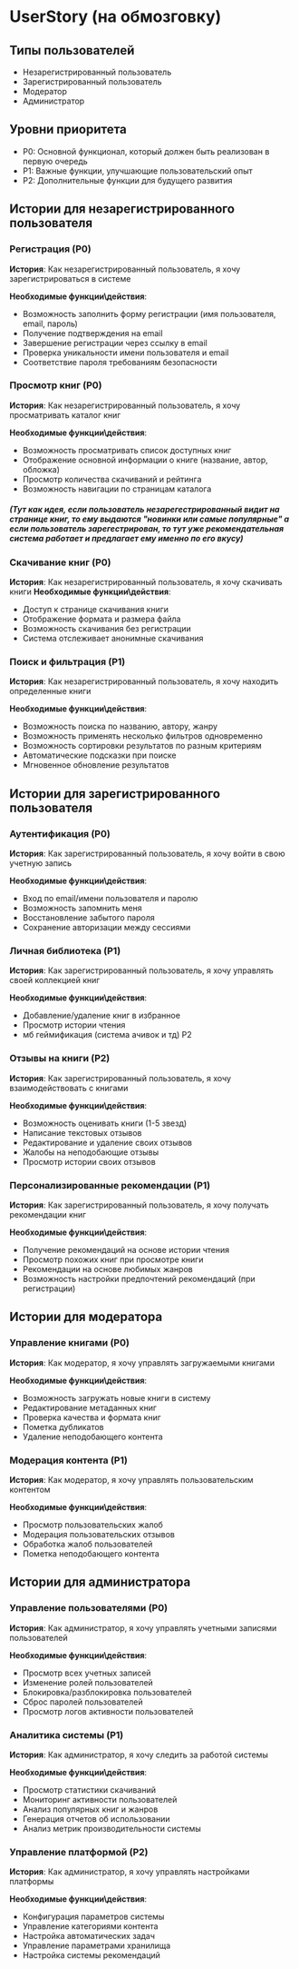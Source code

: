 # UserStory (на обмозговку)

## Типы пользователей
- Незарегистрированный пользователь
- Зарегистрированный пользователь
- Модератор
- Администратор

## Уровни приоритета
- P0: Основной функционал, который должен быть реализован в первую очередь
- P1: Важные функции, улучшающие пользовательский опыт
- P2: Дополнительные функции для будущего развития

## Истории для незарегистрированного пользователя

### Регистрация (P0)
**История**: Как незарегистрированный пользователь, я хочу зарегистрироваться в системе

**Необходимые функции\действия**:

- Возможность заполнить форму регистрации (имя пользователя, email, пароль)
- Получение подтверждения на email
- Завершение регистрации через ссылку в email
- Проверка уникальности имени пользователя и email
- Соответствие пароля требованиям безопасности

### Просмотр книг (P0)
**История**: Как незарегистрированный пользователь, я хочу просматривать каталог книг

**Необходимые функции\действия**:

- Возможность просматривать список доступных книг
- Отображение основной информации о книге (название, автор, обложка)
- Просмотр количества скачиваний и рейтинга
- Возможность навигации по страницам каталога

##### (Тут как идея, если пользователь незарегестрированный видит на странице книг, то ему выдаются "новинки или самые популярные" а если пользователь зарегестрирован, то тут уже рекомендательная система работает и предлагает ему именно по его вкусу)

### Скачивание книг (P0)
**История**: Как незарегистрированный пользователь, я хочу скачивать книги
**Необходимые функции\действия**:
- Доступ к странице скачивания книги
- Отображение формата и размера файла
- Возможность скачивания без регистрации
- Система отслеживает анонимные скачивания

### Поиск и фильтрация (P1)
**История**: Как незарегистрированный пользователь, я хочу находить определенные книги

**Необходимые функции\действия**:
- Возможность поиска по названию, автору, жанру
- Возможность применять несколько фильтров одновременно
- Возможность сортировки результатов по разным критериям
- Автоматические подсказки при поиске
- Мгновенное обновление результатов

## Истории для зарегистрированного пользователя

### Аутентификация (P0)
**История**: Как зарегистрированный пользователь, я хочу войти в свою учетную запись

**Необходимые функции\действия**:
- Вход по email/имени пользователя и паролю
- Возможность запомнить меня
- Восстановление забытого пароля
- Сохранение авторизации между сессиями

### Личная библиотека (P1)
**История**: Как зарегистрированный пользователь, я хочу управлять своей коллекцией книг

**Необходимые функции\действия**:
- Добавление/удаление книг в избранное
- Просмотр истории чтения
- мб геймификация (система ачивок и тд) Р2

### Отзывы на книги (P2)
**История**: Как зарегистрированный пользователь, я хочу взаимодействовать с книгами

**Необходимые функции\действия**:
- Возможность оценивать книги (1-5 звезд)
- Написание текстовых отзывов
- Редактирование и удаление своих отзывов
- Жалобы на неподобающие отзывы
- Просмотр истории своих отзывов

### Персонализированные рекомендации (P1)
**История**: Как зарегистрированный пользователь, я хочу получать рекомендации книг

**Необходимые функции\действия**:
- Получение рекомендаций на основе истории чтения
- Просмотр похожих книг при просмотре книги
- Рекомендации на основе любимых жанров
- Возможность настройки предпочтений рекомендаций (при регистрации)

## Истории для модератора

### Управление книгами (P0)
**История**: Как модератор, я хочу управлять загружаемыми книгами

**Необходимые функции\действия**:
- Возможность загружать новые книги в систему
- Редактирование метаданных книг
- Проверка качества и формата книг
- Пометка дубликатов
- Удаление неподобающего контента

### Модерация контента (P1)
**История**: Как модератор, я хочу управлять пользовательским контентом

**Необходимые функции\действия**:
- Просмотр пользовательских жалоб
- Модерация пользовательских отзывов
- Обработка жалоб пользователей
- Пометка неподобающего контента

## Истории для администратора

### Управление пользователями (P0)
**История**: Как администратор, я хочу управлять учетными записями пользователей

**Необходимые функции\действия**:
- Просмотр всех учетных записей
- Изменение ролей пользователей
- Блокировка/разблокировка пользователей
- Сброс паролей пользователей
- Просмотр логов активности пользователей

### Аналитика системы (P1)
**История**: Как администратор, я хочу следить за работой системы

**Необходимые функции\действия**:
- Просмотр статистики скачиваний
- Мониторинг активности пользователей
- Анализ популярных книг и жанров
- Генерация отчетов об использовании
- Анализ метрик производительности системы

### Управление платформой (P2)
**История**: Как администратор, я хочу управлять настройками платформы

**Необходимые функции\действия**:
- Конфигурация параметров системы
- Управление категориями контента
- Настройка автоматических задач
- Управление параметрами хранилища
- Настройка системы рекомендаций




